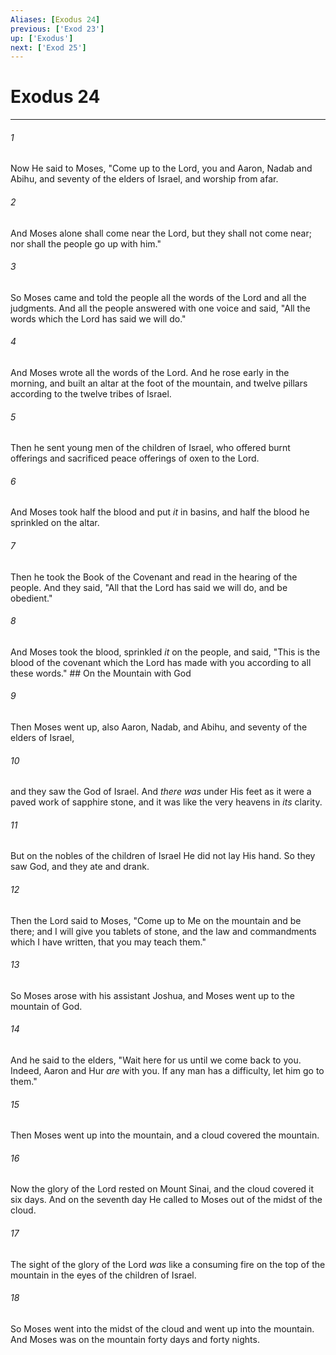 ```yaml
---
Aliases: [Exodus 24]
previous: ['Exod 23']
up: ['Exodus']
next: ['Exod 25']
---
```

# Exodus 24

***


###### 1 
Now He said to Moses, "Come up to the Lord, you and Aaron, Nadab and Abihu, and seventy of the elders of Israel, and worship from afar. 

###### 2 
And Moses alone shall come near the Lord, but they shall not come near; nor shall the people go up with him." 

###### 3 
So Moses came and told the people all the words of the Lord and all the judgments. And all the people answered with one voice and said, "All the words which the Lord has said we will do." 

###### 4 
And Moses wrote all the words of the Lord. And he rose early in the morning, and built an altar at the foot of the mountain, and twelve pillars according to the twelve tribes of Israel. 

###### 5 
Then he sent young men of the children of Israel, who offered burnt offerings and sacrificed peace offerings of oxen to the Lord. 

###### 6 
And Moses took half the blood and put _it_ in basins, and half the blood he sprinkled on the altar. 

###### 7 
Then he took the Book of the Covenant and read in the hearing of the people. And they said, "All that the Lord has said we will do, and be obedient." 

###### 8 
And Moses took the blood, sprinkled _it_ on the people, and said, "This is the blood of the covenant which the Lord has made with you according to all these words." ## On the Mountain with God 

###### 9 
Then Moses went up, also Aaron, Nadab, and Abihu, and seventy of the elders of Israel, 

###### 10 
and they saw the God of Israel. And _there was_ under His feet as it were a paved work of sapphire stone, and it was like the very heavens in _its_ clarity. 

###### 11 
But on the nobles of the children of Israel He did not lay His hand. So they saw God, and they ate and drank. 

###### 12 
Then the Lord said to Moses, "Come up to Me on the mountain and be there; and I will give you tablets of stone, and the law and commandments which I have written, that you may teach them." 

###### 13 
So Moses arose with his assistant Joshua, and Moses went up to the mountain of God. 

###### 14 
And he said to the elders, "Wait here for us until we come back to you. Indeed, Aaron and Hur _are_ with you. If any man has a difficulty, let him go to them." 

###### 15 
Then Moses went up into the mountain, and a cloud covered the mountain. 

###### 16 
Now the glory of the Lord rested on Mount Sinai, and the cloud covered it six days. And on the seventh day He called to Moses out of the midst of the cloud. 

###### 17 
The sight of the glory of the Lord _was_ like a consuming fire on the top of the mountain in the eyes of the children of Israel. 

###### 18 
So Moses went into the midst of the cloud and went up into the mountain. And Moses was on the mountain forty days and forty nights.
